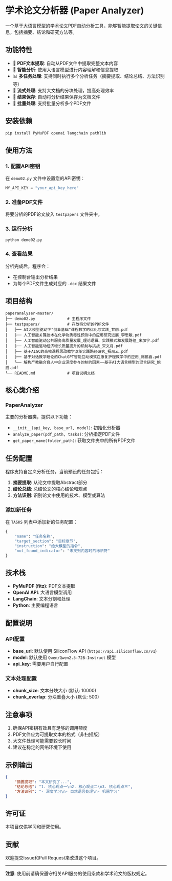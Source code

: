# 学术论文分析器 (Paper Analyzer)

一个基于大语言模型的学术论文PDF自动分析工具，能够智能提取论文的关键信息，包括摘要、结论和研究方法等。

## 功能特性

- 📄 **PDF文本提取**: 自动从PDF文件中提取完整文本内容
- 🤖 **智能分析**: 使用大语言模型进行内容理解和信息提取
- 📊 **多任务处理**: 支持同时执行多个分析任务（摘要提取、结论总结、方法识别等）
- 🔄 **流式处理**: 支持大文档的分块处理，提高处理效率
- 💾 **结果保存**: 自动将分析结果保存为文档文件
- 🎯 **批量处理**: 支持批量分析多个PDF文件

## 安装依赖

```bash
pip install PyMuPDF openai langchain pathlib
```

## 使用方法

### 1. 配置API密钥

在 `demo02.py` 文件中设置您的API密钥：

```python
MY_API_KEY = "your_api_key_here"
```

### 2. 准备PDF文件

将要分析的PDF论文放入 `testpapers` 文件夹中。

### 3. 运行分析

```bash
python demo02.py
```

### 4. 查看结果

分析完成后，程序会：
- 在控制台输出分析结果
- 为每个PDF文件生成对应的 `.doc` 结果文件

## 项目结构

```
paperanalyser-master/
├── demo02.py              # 主程序文件
├── testpapers/            # 存放待分析的PDF文件
│   ├── AI大模型驱动下"创业基础"课程教学的优化与实践_甘丽.pdf
│   ├── 人工智能关键技术在化学物质毒性预测中的应用研究进展_李思敏.pdf
│   ├── 人工智能驱动公共服务高质量发展_理论逻辑、实践模式和发展路径_米加宁.pdf
│   ├── 人工智能驱动经济增长质量提升的机制与挑战_宋文月.pdf
│   ├── 基于AIGC的高校课程思政教学改革实践路径研究_祝丽云.pdf
│   ├── 基于对话教学理论的ChatGPT智能互动模式在康复护理教学中的应用_陈鹏鑫.pdf
│   └── 解构产教融合育人中企业深度参与的制约因素——基于AI大语言模型的混合研究_鲍威.pdf
└── README.md              # 项目说明文档
```

## 核心类介绍

### PaperAnalyzer

主要的分析器类，提供以下功能：

- `__init__(api_key, base_url, model)`: 初始化分析器
- `analyze_paper(pdf_path, tasks)`: 分析指定PDF文件
- `get_paper_name(folder_path)`: 获取文件夹中的所有PDF文件

## 任务配置

程序支持自定义分析任务，当前预设的任务包括：

1. **摘要提取**: 从论文中提取Abstract部分
2. **结论总结**: 总结论文的核心结论和观点
3. **方法识别**: 识别论文中使用的技术、模型或算法

### 添加新任务

在 `TASKS` 列表中添加新的任务配置：

```python
{
    "name": "任务名称",
    "target_section": "目标章节",
    "instruction": "给大模型的指令",
    "not_found_indicator": "未找到内容时的标识符"
}
```

## 技术栈

- **PyMuPDF (fitz)**: PDF文本提取
- **OpenAI API**: 大语言模型调用
- **LangChain**: 文本分割和处理
- **Python**: 主要编程语言

## 配置说明

### API配置

- **base_url**: 默认使用 SiliconFlow API (`https://api.siliconflow.cn/v1`)
- **model**: 默认使用 `Qwen/Qwen2.5-72B-Instruct` 模型
- **api_key**: 需要用户自行配置

### 文本处理配置

- **chunk_size**: 文本分块大小 (默认: 10000)
- **chunk_overlap**: 分块重叠大小 (默认: 500)

## 注意事项

1. 确保API密钥有效且有足够的调用额度
2. PDF文件应为可提取文本的格式（非扫描版）
3. 大文件处理可能需要较长时间
4. 建议在稳定的网络环境下使用

## 示例输出

```json
{
    "摘要提取": "本文研究了...",
    "结论总结": "1. 核心观点一\n2. 核心观点二\n3. 核心观点三",
    "方法识别": "- 深度学习\n- 自然语言处理\n- 机器学习"
}
```

## 许可证

本项目仅供学习和研究使用。

## 贡献

欢迎提交Issue和Pull Request来改进这个项目。

---

**注意**: 使用前请确保遵守相关API服务的使用条款和学术论文的版权规定。